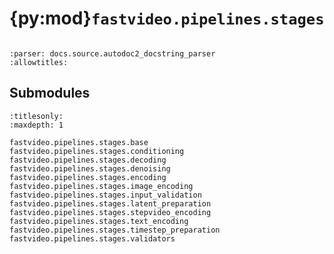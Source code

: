# {py:mod}`fastvideo.pipelines.stages`

```{py:module} fastvideo.pipelines.stages
```

```{autodoc2-docstring} fastvideo.pipelines.stages
:parser: docs.source.autodoc2_docstring_parser
:allowtitles:
```

## Submodules

```{toctree}
:titlesonly:
:maxdepth: 1

fastvideo.pipelines.stages.base
fastvideo.pipelines.stages.conditioning
fastvideo.pipelines.stages.decoding
fastvideo.pipelines.stages.denoising
fastvideo.pipelines.stages.encoding
fastvideo.pipelines.stages.image_encoding
fastvideo.pipelines.stages.input_validation
fastvideo.pipelines.stages.latent_preparation
fastvideo.pipelines.stages.stepvideo_encoding
fastvideo.pipelines.stages.text_encoding
fastvideo.pipelines.stages.timestep_preparation
fastvideo.pipelines.stages.validators
```

